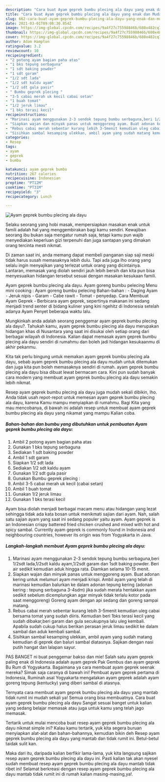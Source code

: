 ```yaml
---
description: "Cara buat Ayam geprek bumbu plecing ala dayu yang enak dan Mudah Dibuat"
title: "Cara buat Ayam geprek bumbu plecing ala dayu yang enak dan Mudah Dibuat"
slug: 662-cara-buat-ayam-geprek-bumbu-plecing-ala-dayu-yang-enak-dan-mudah-dibuat
date: 2021-03-01T09:08:30.854Z
image: https://img-global.cpcdn.com/recipes/9a4f27c75598846b/680x482cq70/ayam-geprek-bumbu-plecing-ala-dayu-foto-resep-utama.jpg
thumbnail: https://img-global.cpcdn.com/recipes/9a4f27c75598846b/680x482cq70/ayam-geprek-bumbu-plecing-ala-dayu-foto-resep-utama.jpg
cover: https://img-global.cpcdn.com/recipes/9a4f27c75598846b/680x482cq70/ayam-geprek-bumbu-plecing-ala-dayu-foto-resep-utama.jpg
author: Adam Hampton
ratingvalue: 3.2
reviewcount: 10
recipeingredient:
- "2 potong ayam bagian paha atas"
- "1 bks tepung serbaguna"
- "1 sdt baking powder"
- "1 sdt garam"
- "1/2 sdt lada"
- "1/2 sdt kaldu ayam"
- "1/2 sdt gula pasir"
- " Bumbu geprek plecing "
- "3-5 cabai merah uk kecil cabai setan"
- "1 buah tomat"
- "1/2 jeruk limau"
- "1 bks terasi kecil"
recipeinstructions:
- "Marinasi ayam menggunakan 2-3 sendok tepung bumbu serbaguna,beri 1/2sdt lada,1/2sdt kaldu ayam,1/2sdt garam dan 1sdt baking powder. Beri air sedikit kemudian aduk hingga rata. Diamkan selama 10-15 menit."
- "Siapkan wajan dan minyak panas untuk menggoreng ayam. Buat adonan kering untuk melumuri ayam menjadi krispi. Ambil ayam yang telah di marinasi kemudian balurkan ke dalam adonan tepung kering (adonan kering : tepung serbaguna 3-4sdm) jika sudah merata hentakkan ayam sedikit sebelum dicemplungkan agar minyak tidak terlalu kotor pada saat menggoreng) Goreng ayam dengan api sedang dan goreng sampai matang."
- "Rebus cabai merah sebentar kurang lebih 3-5menit kemudian uleg cabai bersama tomat yang sudah diiris. Kemudian beri 1bks terasi kecil yang sudah dibakar,beri garam dan gula secukupnya lalu uleg kembali. Apabila sudah cukup halus berikan perasan jeruk limau sedikit ke dalam sambal dan aduk kembali sambal."
- "Sisihkan sambal kesamping ulekkan, ambil ayam yang sudah matang kemudian di geprek dan baluri sambal diatasnya. Sajikan dengan nasi putih hangat dan lalapan sayur."
categories:
- Resep
tags:
- ayam
- geprek
- bumbu

katakunci: ayam geprek bumbu 
nutrition: 267 calories
recipecuisine: Indonesian
preptime: "PT12M"
cooktime: "PT31M"
recipeyield: "3"
recipecategory: Lunch

---
```



![Ayam geprek bumbu plecing ala dayu](https://img-global.cpcdn.com/recipes/9a4f27c75598846b/680x482cq70/ayam-geprek-bumbu-plecing-ala-dayu-foto-resep-utama.jpg)

Selaku seorang yang hobi masak, mempersiapkan masakan enak untuk famili adalah hal yang menggembirakan bagi kamu sendiri. Kewajiban seorang ibu bukan saja mengatur rumah saja, tetapi kamu pun wajib menyediakan keperluan gizi terpenuhi dan juga santapan yang dimakan orang tercinta mesti nikmat.

Di zaman  saat ini, anda memang dapat membeli panganan siap saji meski tidak harus susah memasaknya lebih dulu. Tapi ada juga lho orang yang selalu ingin menyajikan yang terlezat untuk orang yang dicintainya. Lantaran, memasak yang diolah sendiri jauh lebih bersih dan kita pun bisa menyesuaikan hidangan tersebut sesuai dengan masakan kesukaan famili. 

Ayam geprek bumbu plecing ala dayu. Ayam goreng bumbu pelecing Menu mini cooking : Ayam goreng bumbu pelecing Bahan-bahan : - Daging Ayam - Jeruk nipis - Garam - Cabe rawit - Tomat - penyedap. Cara Membuat Ayam Geprek - Berbicara ayam geprek, sepertinya makanan ini sedang menjadi trend senter di bidang kuliner yang kini ngehitz di Indonesia setelah adanya Ayam Penyet beberapa waktu lalu.

Mungkinkah anda adalah seorang penggemar ayam geprek bumbu plecing ala dayu?. Tahukah kamu, ayam geprek bumbu plecing ala dayu merupakan hidangan khas di Nusantara yang saat ini disukai oleh setiap orang dari berbagai wilayah di Indonesia. Kalian dapat memasak ayam geprek bumbu plecing ala dayu sendiri di rumahmu dan boleh jadi hidangan kesukaanmu di akhir pekanmu.

Kita tak perlu bingung untuk memakan ayam geprek bumbu plecing ala dayu, sebab ayam geprek bumbu plecing ala dayu mudah untuk ditemukan dan juga kita pun boleh memasaknya sendiri di rumah. ayam geprek bumbu plecing ala dayu bisa dibuat lewat bermacam cara. Kini pun sudah banyak cara modern yang membuat ayam geprek bumbu plecing ala dayu semakin lebih nikmat.

Resep ayam geprek bumbu plecing ala dayu juga mudah sekali dibikin, lho. Anda tidak usah repot-repot untuk memesan ayam geprek bumbu plecing ala dayu, karena Kamu mampu menyiapkan di rumahmu. Bagi Kita yang mau mencobanya, di bawah ini adalah resep untuk membuat ayam geprek bumbu plecing ala dayu yang nikamat yang mampu Kalian coba.

<!--inarticleads1-->

##### Bahan-bahan dan bumbu yang dibutuhkan untuk pembuatan Ayam geprek bumbu plecing ala dayu:

1. Ambil 2 potong ayam bagian paha atas
1. Gunakan 1 bks tepung serbaguna
1. Sediakan 1 sdt baking powder
1. Ambil 1 sdt garam
1. Siapkan 1/2 sdt lada
1. Sediakan 1/2 sdt kaldu ayam
1. Gunakan 1/2 sdt gula pasir
1. Gunakan  Bumbu geprek plecing :
1. Ambil 3-5 cabai merah uk kecil (cabai setan)
1. Ambil 1 buah tomat
1. Gunakan 1/2 jeruk limau
1. Gunakan 1 bks terasi kecil


Ayam bisa diolah menjadi berbagai macam menu atau hidangan yang lezat sehingga tidak ada kata bosan untuk menikmati sajian dari ayam. Nah, salah satu sajian ayam yang saat ini sedang populer yaitu ayam. Ayam geprek is an Indonesian crispy battered fried chicken crushed and mixed with hot and spicy sambal. Currently ayam geprek is commonly found in Indonesia and neighbouring countries, however its origin was from Yogyakarta in Java. 

<!--inarticleads2-->

##### Langkah-langkah membuat Ayam geprek bumbu plecing ala dayu:

1. Marinasi ayam menggunakan 2-3 sendok tepung bumbu serbaguna,beri 1/2sdt lada,1/2sdt kaldu ayam,1/2sdt garam dan 1sdt baking powder. Beri air sedikit kemudian aduk hingga rata. Diamkan selama 10-15 menit.
1. Siapkan wajan dan minyak panas untuk menggoreng ayam. Buat adonan kering untuk melumuri ayam menjadi krispi. Ambil ayam yang telah di marinasi kemudian balurkan ke dalam adonan tepung kering (adonan kering : tepung serbaguna 3-4sdm) jika sudah merata hentakkan ayam sedikit sebelum dicemplungkan agar minyak tidak terlalu kotor pada saat menggoreng) Goreng ayam dengan api sedang dan goreng sampai matang.
1. Rebus cabai merah sebentar kurang lebih 3-5menit kemudian uleg cabai bersama tomat yang sudah diiris. Kemudian beri 1bks terasi kecil yang sudah dibakar,beri garam dan gula secukupnya lalu uleg kembali. Apabila sudah cukup halus berikan perasan jeruk limau sedikit ke dalam sambal dan aduk kembali sambal.
1. Sisihkan sambal kesamping ulekkan, ambil ayam yang sudah matang kemudian di geprek dan baluri sambal diatasnya. Sajikan dengan nasi putih hangat dan lalapan sayur.


PAS BANGET ni buat penggemar bakso dan mie! Salah satu ayam geprek paling enak di Indonesia adalah ayam geprek Pak Gembus dan ayam geprek Bu Rum di Yogyakarta. Bagaimana ya cara membuat ayam geprek seenak mereka? Simak saja caranya di bawah ini! Pembuat ayam geprek pertama di Indonesia, Ruminah asal Yogyakarta mengatakan ayam geprek adalah ayam goreng tepung (kentucky) yang diberi sambal di atasnya. 

Ternyata cara membuat ayam geprek bumbu plecing ala dayu yang mantab tidak rumit ini mudah sekali ya! Semua orang bisa membuatnya. Cara buat ayam geprek bumbu plecing ala dayu Sangat sesuai banget untuk kalian yang sedang belajar memasak atau juga untuk kamu yang telah jago memasak.

Tertarik untuk mulai mencoba buat resep ayam geprek bumbu plecing ala dayu nikmat simple ini? Kalau kamu tertarik, yuk kita segera buruan menyiapkan alat-alat dan bahan-bahannya, kemudian bikin deh Resep ayam geprek bumbu plecing ala dayu yang mantab dan tidak rumit ini. Betul-betul taidak sulit kan. 

Maka dari itu, daripada kalian berfikir lama-lama, yuk kita langsung sajikan resep ayam geprek bumbu plecing ala dayu ini. Pasti kalian tak akan nyesel sudah membuat resep ayam geprek bumbu plecing ala dayu mantab tidak ribet ini! Selamat berkreasi dengan resep ayam geprek bumbu plecing ala dayu mantab tidak rumit ini di rumah kalian masing-masing,ya!.

